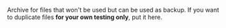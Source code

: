 Archive for files that won't be used but can be used as backup. 
If you want to duplicate files **for your own testing only**, put it here.
